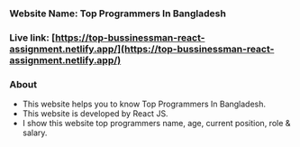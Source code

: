 ### Website Name:  Top Programmers In Bangladesh
### Live link: [https://top-bussinessman-react-assignment.netlify.app/](https://top-bussinessman-react-assignment.netlify.app/)

### About

- This website helps you to know Top Programmers In Bangladesh.
- This website is developed by React JS.
- I show this website top programmers name, age, current position, role & salary. 
